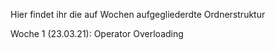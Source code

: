 Hier findet ihr die auf Wochen aufgegliederdte Ordnerstruktur

Woche 1 (23.03.21): Operator Overloading
